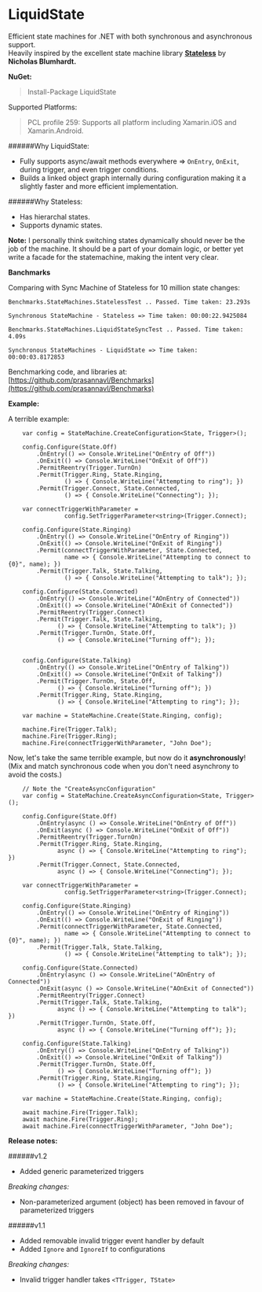 LiquidState
===========

Efficient state machines for .NET with both synchronous and asynchronous support.  
Heavily inspired by the excellent state machine library [**Stateless**](https://github.com/nblumhardt/stateless) by 
**Nicholas Blumhardt.**

**NuGet:** 

> Install-Package LiquidState
  
Supported Platforms:
> PCL profile 259: Supports all platform including Xamarin.iOS and Xamarin.Android. 
  
######Why LiquidState:

- Fully supports async/await methods everywhere => `OnEntry`, `OnExit`, during trigger, and even trigger conditions.
- Builds a linked object graph internally during configuration making it a slightly faster and more efficient implementation.

######Why Stateless:

- Has hierarchal states.
- Supports dynamic states.
  
**Note:** 
I personally think switching states dynamically should never be the job of the machine. It should be a part of your domain logic, or better yet write a facade for the statemachine, making the intent very clear. 

**Banchmarks**

Comparing with Sync Machine of Stateless for 10 million state changes:

```
Benchmarks.StateMachines.StatelessTest .. Passed. Time taken: 23.293s

Synchronous StateMachine - Stateless => Time taken: 00:00:22.9425084

Benchmarks.StateMachines.LiquidStateSyncTest .. Passed. Time taken: 4.09s

Synchronous StateMachines - LiquidState => Time taken: 00:00:03.8172853
```

Benchmarking code, and libraries at: [https://github.com/prasannavl/Benchmarks](https://github.com/prasannavl/Benchmarks)

**Example:** 

A terrible example: 

```
    var config = StateMachine.CreateConfiguration<State, Trigger>();

    config.Configure(State.Off)
        .OnEntry(() => Console.WriteLine("OnEntry of Off"))
        .OnExit(() => Console.WriteLine("OnExit of Off"))
        .PermitReentry(Trigger.TurnOn)
        .Permit(Trigger.Ring, State.Ringing, 
                () => { Console.WriteLine("Attempting to ring"); })
        .Permit(Trigger.Connect, State.Connected, 
                () => { Console.WriteLine("Connecting"); });

    var connectTriggerWithParameter = 
                config.SetTriggerParameter<string>(Trigger.Connect);

    config.Configure(State.Ringing)
        .OnEntry(() => Console.WriteLine("OnEntry of Ringing"))
        .OnExit(() => Console.WriteLine("OnExit of Ringing"))
        .Permit(connectTriggerWithParameter, State.Connected,
                name => { Console.WriteLine("Attempting to connect to {0}", name); })
        .Permit(Trigger.Talk, State.Talking, 
                () => { Console.WriteLine("Attempting to talk"); });

    config.Configure(State.Connected)
        .OnEntry(() => Console.WriteLine("AOnEntry of Connected"))
        .OnExit(() => Console.WriteLine("AOnExit of Connected"))
        .PermitReentry(Trigger.Connect)
        .Permit(Trigger.Talk, State.Talking, 
              () => { Console.WriteLine("Attempting to talk"); })
        .Permit(Trigger.TurnOn, State.Off, 
              () => { Console.WriteLine("Turning off"); });


    config.Configure(State.Talking)
        .OnEntry(() => Console.WriteLine("OnEntry of Talking"))
        .OnExit(() => Console.WriteLine("OnExit of Talking"))
        .Permit(Trigger.TurnOn, State.Off, 
              () => { Console.WriteLine("Turning off"); })
        .Permit(Trigger.Ring, State.Ringing, 
              () => { Console.WriteLine("Attempting to ring"); });

    var machine = StateMachine.Create(State.Ringing, config);

    machine.Fire(Trigger.Talk);
    machine.Fire(Trigger.Ring);
    machine.Fire(connectTriggerWithParameter, "John Doe");
```

Now, let's take the same terrible example, but now do it **asynchronously**!  
(Mix and match synchronous code when you don't need asynchrony to avoid the costs.)

```
    // Note the "CreateAsyncConfiguration"
    var config = StateMachine.CreateAsyncConfiguration<State, Trigger>();

    config.Configure(State.Off)
        .OnEntry(async () => Console.WriteLine("OnEntry of Off"))
        .OnExit(async () => Console.WriteLine("OnExit of Off"))
        .PermitReentry(Trigger.TurnOn)
        .Permit(Trigger.Ring, State.Ringing, 
              async () => { Console.WriteLine("Attempting to ring"); })
        .Permit(Trigger.Connect, State.Connected, 
              async () => { Console.WriteLine("Connecting"); });

    var connectTriggerWithParameter = 
                config.SetTriggerParameter<string>(Trigger.Connect);

    config.Configure(State.Ringing)
        .OnEntry(() => Console.WriteLine("OnEntry of Ringing"))
        .OnExit(() => Console.WriteLine("OnExit of Ringing"))
        .Permit(connectTriggerWithParameter, State.Connected,
                name => { Console.WriteLine("Attempting to connect to {0}", name); })
        .Permit(Trigger.Talk, State.Talking, 
                () => { Console.WriteLine("Attempting to talk"); });

    config.Configure(State.Connected)
        .OnEntry(async () => Console.WriteLine("AOnEntry of Connected"))
        .OnExit(async () => Console.WriteLine("AOnExit of Connected"))
        .PermitReentry(Trigger.Connect)
        .Permit(Trigger.Talk, State.Talking, 
              async () => { Console.WriteLine("Attempting to talk"); })
        .Permit(Trigger.TurnOn, State.Off, 
              async () => { Console.WriteLine("Turning off"); });

    config.Configure(State.Talking)
        .OnEntry(() => Console.WriteLine("OnEntry of Talking"))
        .OnExit(() => Console.WriteLine("OnExit of Talking"))
        .Permit(Trigger.TurnOn, State.Off, 
              () => { Console.WriteLine("Turning off"); })
        .Permit(Trigger.Ring, State.Ringing, 
              () => { Console.WriteLine("Attempting to ring"); });

    var machine = StateMachine.Create(State.Ringing, config);

    await machine.Fire(Trigger.Talk);
    await machine.Fire(Trigger.Ring);
    await machine.Fire(connectTriggerWithParameter, "John Doe");

```

**Release notes:**

######v1.2

- Added generic parameterized triggers

*Breaking changes:*

- Non-parameterized argument (object) has been removed in favour of parameterized triggers

######v1.1

- Added removable invalid trigger event handler by default
- Added `Ignore` and `IgnoreIf` to configurations

*Breaking changes:*  

- Invalid trigger handler takes `<TTrigger, TState>`


